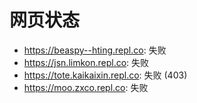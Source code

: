 # 网页状态
- https://beaspy--hting.repl.co: 失败
- https://jsn.limkon.repl.co: 失败
- https://tote.kaikaixin.repl.co: 失败 (403)
- https://moo.zxco.repl.co: 失败

